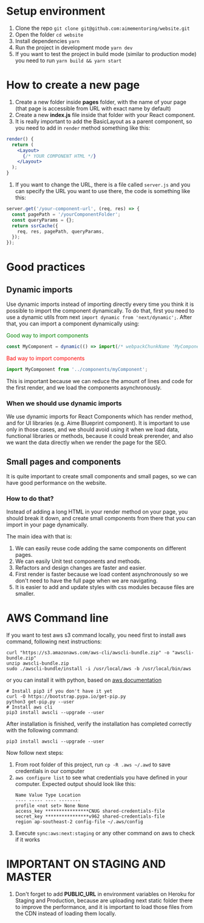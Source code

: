 # Setup environment

1. Clone the repo `git clone git@github.com:aimementoring/website.git`
1. Open the folder `cd website`
1. Install dependencies `yarn`
1. Run the project in development mode `yarn dev`
1. If you want to test the project in build mode (similar to production mode) you need to run `yarn build && yarn start`

# How to create a new page

1. Create a new folder inside **pages** folder, with the name of your page (that page is accessible from URL with exact name by default)
1. Create a new **index.js** file inside that folder with your React component.
1. It is really important to add the BasicLayout as a parent component, so you need to add in `render` method something like this:
```jsx
render() {
  return (
    <Layout>
      {/* YOUR COMPONENT HTML */}
    </Layout>
  );
}
```
1. If you want to change the URL, there is a file called `server.js` and you can specify the URL you want to use there, the code is something like this:
```js
server.get('/your-component-url', (req, res) => {
  const pagePath = '/yourComponentFolder';
  const queryParams = {};
  return ssrCache({
    req, res, pagePath, queryParams,
  });
});
```

# Good practices

## Dynamic imports

Use dynamic imports instead of importing directly every time you think it is possible to import the component dynamically. To do that, first you need to use a dynamic utils from next `import dynamic from 'next/dynamic';`. After that, you can import a component dynamically using:

<span style="color:green;">Good way to import components</span>
```jsx
const MyComponent = dynamic(() => import(/* webpackChunkName 'MyComponent' */ '../components/myComponent'));
```

<span style="color:red;">Bad way to import components</span>
```jsx
import MyComponent from '../components/myComponent';
```

This is important because we can reduce the amount of lines and code for the first render, and we load the components asynchronously.

### When we should use dynamic imports

We use dynamic imports for React Components which has render method, and for UI libraries (e.g. Aime Blueprint component).
It is important to use only in those cases, and we should avoid using it when we load data, functional libraries or methods, because it could break prerender, and also we want the data directly when we render the page for the SEO.

## Small pages and components

It is quite important to create small components and small pages, so we can have good performance on the website.

### How to do that?

Instead of adding a long HTML in your render method on your page, you should break it down, and create small components from there that you can import in your page dynamically.

The main idea with that is:
1. We can easily reuse code adding the same components on different pages.
1. We can easily Unit test components and methods.
1. Refactors and design changes are faster and easier.
1. First render is faster because we load content asynchronously so we don't need to have the full page when we are navigating.
1. It is easier to add and update styles with css modules because files are smaller.

# AWS Command line

If you want to test aws s3 command locally, you need first to install aws command, following next instructions:
```shell
curl "https://s3.amazonaws.com/aws-cli/awscli-bundle.zip" -o "awscli-bundle.zip"
unzip awscli-bundle.zip
sudo ./awscli-bundle/install -i /usr/local/aws -b /usr/local/bin/aws
```

or you can install it with python, based on [aws documentation](https://docs.aws.amazon.com/cli/latest/userguide/install-macos.html)
```shell
# Install pip3 if you don't have it yet
curl -O https://bootstrap.pypa.io/get-pip.py
python3 get-pip.py --user
# Install aws cli
pip3 install awscli --upgrade --user
```

After installation is finished, verify the installation has completed correctly with the following command:
```shell
pip3 install awscli --upgrade --user
```

Now follow next steps:
1. From root folder of this project, run `cp -R .aws ~/.awd` to save credentials in our computer
1. `aws configure list` to see what credentials you have defined in your computer. Expected output should look like this:
    ```
    Name Value Type Location
    ---- ----- ---- --------
    profile <not set> None None
    access_key ****************CNUG shared-credentials-file
    secret_key ****************v962 shared-credentials-file
    region ap-southeast-2 config-file ~/.aws/config
    ```
1. Execute `sync:aws:next:staging` or any other command on aws to check if it works

# IMPORTANT ON STAGING AND MASTER

1. Don't forget to add **PUBLIC_URL** in environment variables on Heroku for Staging and Production, because are uploading next static folder there to improve the performance, and it is important to load those files from the CDN instead of loading them locally.
